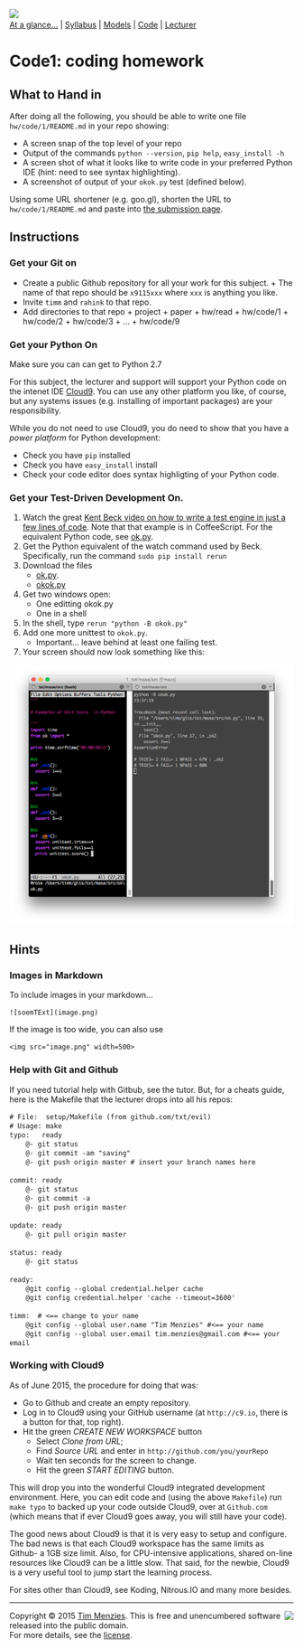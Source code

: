 [<img width=900 src="https://raw.githubusercontent.com/txt/mase/master/img/banner1.png">](https://github.com/txt/mase/blob/master/README.md)   
[At a glance...](https://github.com/txt/mase/blob/master/OVERVIEW.md) |
[Syllabus](https://github.com/txt/mase/blob/master/SYLLABUS.md) |
[Models](https://github.com/txt/mase/blob/master/MODELS.md) |
[Code](https://github.com/txt/mase/tree/master/src) |
[Lecturer](http://menzies.us) 


# Code1: coding homework 

## What to Hand in

After doing all the following, you should 
be able to write one file `hw/code/1/README.md` in your repo showing:

+ A screen snap of the top level of your repo
+ Output of the commands `python --version`, `pip help`, `easy_install -h`      
+ A screen shot of what it looks like to write code in your preferred Python IDE (hint: need to see syntax highlighting).
+ A screenshot of output of your `okok.py` test (defined below).

Using some URL shortener (e.g. goo.gl), shorten the URL to `hw/code/1/README.md`
and paste into [the submission page](https://goo.gl/lZEmEm).

## Instructions

### Get your Git on

+ Create a public Github repository for all your work for this subject.
      + The name of that repo should be `x9115xxx` where `xxx` is anything you like.
+ Invite `timm` and ``rahink`` to that repo.
+ Add directories to that repo
      + project
      + paper
      + hw/read
      + hw/code/1
      + hw/code/2
      + hw/code/3
      + ...
      + hw/code/9

### Get your Python On

Make sure you can can get to Python 2.7

For this subject, the lecturer and support will support your Python code on the intenet IDE [Cloud9](http://c9.io).
You can use any other platform you like, of course, but any systems issues (e.g. installing of important packages)
are your responsibility.

While you do not need to use Cloud9, you do need
to show that you have a _power platform_ for Python development:

+ Check you have `pip` installed
+ Check you have `easy_install` install
+ Check your code editor does syntax highligting of your Python code.

### Get your Test-Driven Development On.

1. Watch the great [Kent Beck video on how to write a test engine in just a few lines of code](https://www.youtube.com/watch?v=nIonZ6-4nuU). Note
that that example is in CoffeeScript. For the equivalent Python code, see
[ok.py](src/ok.md).
2. Get the Python equivalent of the watch command used by Beck. Specifically, run the command
   `sudo pip install rerun`
3. Download the files
     + [ok.py](src/ok.md).
     + [okok.py](src/okok.md)
4. Get two windows open:
	 + One editting okok.py
	 + One in a shell
5. In the shell, type `rerun "python -B okok.py"`
6. Add one more unittest to `okok.py`.
     + Important... leave behind at least one failing test.
7. Your screen should now look something like this:

![utest](img/unittest.png)


## Hints


### Images in Markdown

To include images in your markdown...

```
![soemTExt](image.png)
```

If the image is too wide, you can also use

```
<img src="image.png" width=500>
```

### Help with Git and Github

If you need tutorial help with Gitbub, see the tutor. But, for a cheats guide, here is the Makefile
that the lecturer drops into all his repos:

```
# File:  setup/Makefile (from github.com/txt/evil)
# Usage: make
typo:   ready
    @- git status
    @- git commit -am "saving"
    @- git push origin master # insert your branch names here

commit: ready
    @- git status
    @- git commit -a
    @- git push origin master

update: ready
    @- git pull origin master

status: ready
    @- git status

ready:
    @git config --global credential.helper cache
    @git config credential.helper 'cache --timeout=3600'

timm:  # <== change to your name
    @git config --global user.name "Tim Menzies" #<== your name
    @git config --global user.email tim.menzies@gmail.com #<== your email
```

### Working with Cloud9

As of June 2015, the procedure for doing that was:

+ Go to Github and create an empty repository.
+ Log in to Cloud9 using your GitHub username (at `http://c9.io`, there is a button for that, top right).
+ Hit the green _CREATE NEW WORKSPACE_ button
    + Select _Clone from URL_;
    + Find _Source URL_ and enter in `http://github.com/you/yourRepo`
	+ Wait ten seconds for the screen to change.
	+ Hit the green _START EDITING_ button. 

This will drop you into the wonderful Cloud9
integrated development environment. Here, you can
edit code and (using the above `Makefile`) run `make
typo` to backed up your code outside Cloud9, over at
`Github.com` (which means that if ever Cloud9 goes
away, you will still have your code).

The good news about Cloud9 is that it is very easy
to setup and configure. The bad news is that each
Cloud9 workspace has the same limits as Github- a
1GB size limit. Also, for CPU-intensive
applications, shared on-line resources like Cloud9
can be a little slow. That said, for the newbie,
Cloud9 is a very useful tool to jump start the
learning process.

For sites other than Cloud9, see Koding, Nitrous.IO and many more besides.




_________

<img align=right src="https://raw.githubusercontent.com/txt/mase/master/img/pd-icon.png">Copyright © 2015 [Tim Menzies](http://menzies.us).
This is free and unencumbered software released into the public domain.   
For more details, see the [license](https://github.com/txt/mase/blob/master/LICENSE.md).

